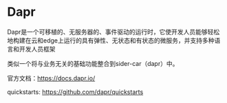# Dapr

Dapr是一个可移植的、无服务器的、事件驱动的运行时，它使开发人员能够轻松地构建在云和edge上运行的具有弹性、无状态和有状态的微服务，并支持多种语言和开发人员框架

类似一个将与业务无关的基础功能整合到sider-car（dapr）中。

官方文档：https://docs.dapr.io/

quickstarts: https://github.com/dapr/quickstarts
